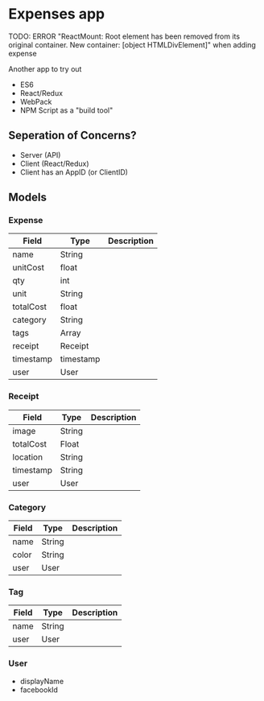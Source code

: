 # Expenses app

TODO: ERROR "ReactMount: Root element has been removed from its original container. New container: [object HTMLDivElement]" when adding expense

Another app to try out

- ES6
- React/Redux
- WebPack
- NPM Script as a "build tool"

## Seperation of Concerns?

- Server (API)
- Client (React/Redux)
- Client has an AppID (or ClientID)

## Models

### Expense

Field | Type | Description
------|------|------------
name | String |
unitCost | float |
qty | int |
unit | String |
totalCost | float |
category | String | 
tags | Array<String> |
receipt | Receipt | 
timestamp | timestamp |
user | User |

### Receipt 

Field | Type | Description
------|------|------------
image | String |
totalCost | Float | 
location | String |
timestamp | String |
user | User |

### Category

Field | Type | Description
------|------|------------
name | String |
color | String |
user | User |

### Tag 

Field | Type | Description
------|------|------------
name | String |
user | User |

### User

- displayName
- facebookId
